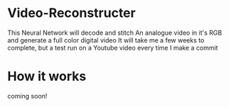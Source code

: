 # Video-Reconstructer
This Neural Network will decode and stitch An analogue video in it's RGB and generate a full color digital video 
It will take me a few weeks to complete, but a test run on a Youtube video every time I make a commit
# How it works
coming soon!

